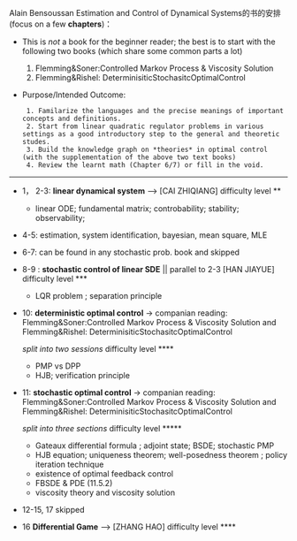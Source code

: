 Alain Bensoussan
Estimation and Control of Dynamical Systems的书的安排 (focus on a few **chapters**)：

+  This is *not* a book for the beginner reader; the best is to start with the following two books (which share some common parts a lot)

     1. Flemming&Soner:Controlled Markov Process & Viscosity Solution 
     2. Flemming&Rishel: DeterminisiticStochasitcOptimalControl
        
+  Purpose/Intended Outcome:  
        
        1. Familarize the languages and the precise meanings of important concepts and definitions. 
        2. Start from linear quadratic regulator problems in various settings as a good introductory step to the general and theoretic studes.
        3. Build the knowledge graph on *theories* in optimal control (with the supplementation of the above two text books)
        4. Review the learnt math (Chapter 6/7) or fill in the void.


-------------

+  1， 2-3: **linear dynamical system**  -->  [CAI ZHIQIANG]  difficulty level **
    + linear ODE;   fundamental matrix; controbability; stability; observability; 
  
  
+ 4-5:   estimation, system identification, bayesian, mean square, MLE

+ 6-7: can be found in any stochastic prob. book and skipped

+ 8-9 : **stochastic control of linear SDE** || parallel to  2-3  [HAN JIAYUE]  difficulty level *** 
   +  LQR problem ; separation principle 
   
+ 10:  **deterministic optimal control** -> companian  reading:  Flemming&Soner:Controlled Markov Process & Viscosity Solution and  Flemming&Rishel: DeterminisiticStochasitcOptimalControl

   *split into two sessions*   difficulty level **** 
   
    +  PMP  vs  DPP
    +  HJB; verification principle 
  
+ 11:  **stochastic optimal control** -> companian reading:  Flemming&Soner:Controlled Markov Process & Viscosity Solution and  Flemming&Rishel: DeterminisiticStochasitcOptimalControl

   *split into three sections*  difficulty level ***** 
    +  Gateaux differential formula ; adjoint state; BSDE; stochastic PMP
    +  HJB equation; uniqueness theorem; well-posedness theorem ; policy iteration technique 
    +  existence of optimal feedback control 
    +  FBSDE & PDE (11.5.2)
    +  viscosity theory and viscosity solution
 
 + 12-15, 17 skipped 
 + 16 **Differential Game**  --> [ZHANG HAO]  difficulty level ****
  
  
